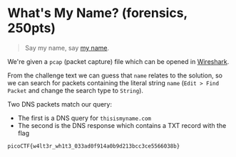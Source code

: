 # What's My Name? (forensics, 250pts)

> Say my name, say [my name](./assets/myname.tar.gz).

We're given a `pcap` (packet capture) file which can be opened in [Wireshark](https://www.wireshark.org/).

From the challenge text we can guess that `name` relates to the solution, so we can search for packets containing
the literal string `name` (`Edit > Find Packet` and change the search type to `String`).

Two DNS packets match our query:
* The first is a DNS query for `thisismyname.com`
* The second is the DNS response which contains a TXT record with the flag

```
picoCTF{w4lt3r_wh1t3_033ad0f914a0b9d213bcc3ce5566038b}
```
